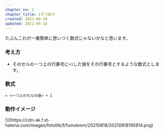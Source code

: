 ```yaml
---
chapter_no: 1
chapter_title: 1ずつ足す
created: 2021-08-18
updated: 2021-08-18
---
```

たぶんこれが一番簡単に思いつく数式じゃないかなと思います。

### 考え方
- そのセルの一つ上の行番号に`+1`した値をその行番号とするような数式とします。

### 数式
```syntax
= <一つ上のセルの値> + 1
```

### 動作イメージ
<p class="center" markdown="span">
![](https://cdn-ak.f.st-hatena.com/images/fotolife/f/fumokmm/20210818/20210818195814.png)
</p>
